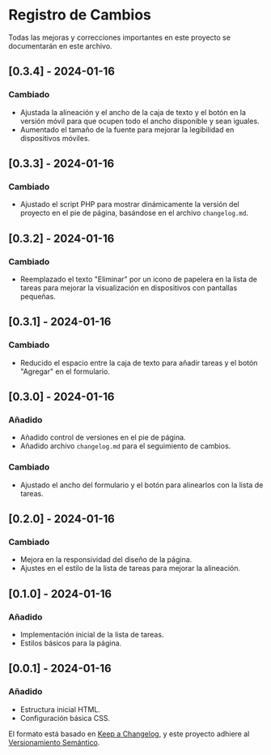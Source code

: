 # Registro de Cambios

Todas las mejoras y correcciones importantes en este proyecto se documentarán en este archivo.

## [0.3.4] - 2024-01-16
### Cambiado
- Ajustada la alineación y el ancho de la caja de texto y el botón en la versión móvil para que ocupen todo el ancho disponible y sean iguales.
- Aumentado el tamaño de la fuente para mejorar la legibilidad en dispositivos móviles.

## [0.3.3] - 2024-01-16
### Cambiado
- Ajustado el script PHP para mostrar dinámicamente la versión del proyecto en el pie de página, basándose en el archivo `changelog.md`.

## [0.3.2] - 2024-01-16
### Cambiado
- Reemplazado el texto "Eliminar" por un icono de papelera en la lista de tareas para mejorar la visualización en dispositivos con pantallas pequeñas.

## [0.3.1] - 2024-01-16
### Cambiado
- Reducido el espacio entre la caja de texto para añadir tareas y el botón "Agregar" en el formulario.

## [0.3.0] - 2024-01-16
### Añadido
- Añadido control de versiones en el pie de página.
- Añadido archivo `changelog.md` para el seguimiento de cambios.

### Cambiado
- Ajustado el ancho del formulario y el botón para alinearlos con la lista de tareas.

## [0.2.0] - 2024-01-16
### Cambiado
- Mejora en la responsividad del diseño de la página.
- Ajustes en el estilo de la lista de tareas para mejorar la alineación.

## [0.1.0] - 2024-01-16
### Añadido
- Implementación inicial de la lista de tareas.
- Estilos básicos para la página.

## [0.0.1] - 2024-01-16
### Añadido
- Estructura inicial HTML.
- Configuración básica CSS.




El formato está basado en [Keep a Changelog](https://keepachangelog.com/en/1.0.0/),
y este proyecto adhiere al [Versionamiento Semántico](https://semver.org/spec/v2.0.0.html).